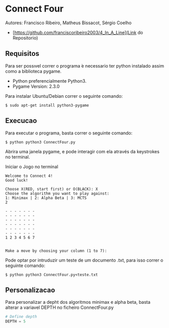# Connect Four
Autores: Francisco Ribeiro, Matheus Bissacot, Sérgio Coelho
- [https://github.com/franciscoribeiro2003/4_In_A_Line](Link do Repositorio)
## Requisitos
Para ser possıvel correr o programa  ́e necessario ter python instalado assim como a biblioteca pygame.
- Python preferencialmente Python3.
- Pygame Version: 2.3.0

Para instalar Ubuntu/Debian correr o seguinte comando:
```shell
$ sudo apt-get install python3-pygame
```

## Execucao
Para executar o programa, basta correr o seguinte comando:
```shell
$ python python3 ConnectFour.py
```

Abrira uma janela pygame, e pode interagir com ela através da keystrokes no terminal.


Iniciar o Jogo no terminal
```
Welcome to Connect 4!
Good luck!

Choose X(RED, start first) or O(BLACK): X
Choose the algorithm you want to play against:
1: Minimax | 2: Alpha Beta | 3: MCTS
2

- - - - - - - 
- - - - - - - 
- - - - - - - 
- - - - - - - 
- - - - - - - 
- - - - - - - 
1 2 3 4 5 6 7


Make a move by choosing your column (1 to 7): 

```

Pode optar por intruduzir um teste de um documento .txt, para isso correr o seguinte comando:
```shell
$ python python3 ConnectFour.py<teste.txt
```

## Personalizacao
Para personalizar a depht dos algoritmos minimax e alpha beta, basta alterar a variavel DEPTH no ficheiro ConnectFour.py
```python
# Define depth
DEPTH = 5
```

